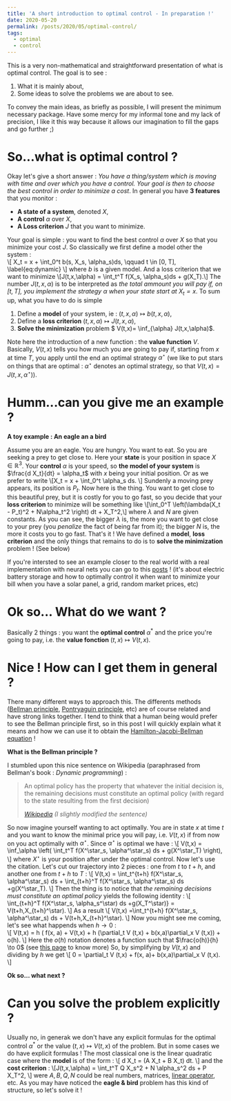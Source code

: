 ```yaml
---
title: 'A short introduction to optimal control - In preparation !'
date: 2020-05-20
permalink: /posts/2020/05/optimal-control/
tags:
  - optimal
  - control
---
```

This is a very non-mathematical and straightforward presentation of what is optimal control. The goal is to see :
1. What it is mainly about,
2. Some ideas to solve the problems we are about to see. 

To convey the main ideas, as briefly as possible, I will present the minimum necessary package. Have some mercy for my informal tone and my lack of precision, I like it this way because it allows our imagination to fill the gaps and go further ;)


So...what is optimal control ?
=
  
Okay let's give a short answer : *You have a thing/system which is moving with time and over which you have a control. Your goal is then to choose the best control in order to minimize a cost*. In general you have **3 features** that you monitor : 
- **A state of a system**, denoted $X$,
- **A control** $\alpha$ over $X$,
- **A Loss criterion** $J$ that you want to minimize.

Your goal is simple : you want to find the best control $\alpha$ over $X$ so that you minimize your cost $J$. So classically we first define a model other the system :  
\\[ X_t = x + \int_0^t b(s, X_s, \alpha_s)ds, \qquad t \in [0, T], \label{eq:dynamic} \\]
where $b$ is a given model. And a loss criterion that we want to minimize
\\[J(t,x,\alpha) = \int_t^T f(X_s, \alpha_s)ds + g(X_T).\\]
The number $J(t,x,\alpha)$ is to be interpreted as *the total ammount you will pay if, on $[t,T]$, you implement the strategy $\alpha$ when your state start at $X_t=x$*. To sum up, what you have to do is simple 
1. Define a **model** of your system, ie : $(t, x,\alpha) \mapsto b(t, x,\alpha)$,
2. Define a **loss criterion** $(t,x,\alpha) \mapsto J(t,x,\alpha)$,
3. **Solve the minimization** problem $ V(t,x)= \inf_{\alpha} J(t,x,\alpha)$.

Note here the introduction of a new function : the **value function** $V$. Basically, $V(t,x)$ tells you how much you are going to pay if, starting from $x$ at time $T$, you apply until the end an optimal strategy $\alpha^\star$ (we like to put stars on things that are optimal : $\alpha^\star$ denotes an optimal strategy, so that $V(t,x)=J(t,x,\alpha^\star)$). 


Humm...can you give me an example ?
==
__A toy example : An eagle an a bird__ 

Assume you are an eagle. You are hungry. You want to eat. So you are seeking a prey to get close to. Here your **state** is your position in space $X \in \mathbb{R}^3$. Your **control** $\alpha$ is your speed, so **the model of your system** is $\frac{d X_t}{dt} = \alpha_t$ with $x$ being your initial position. Or as we prefer to write 
\\[X_t = x + \int_0^t \alpha_s ds. \\]
Sundenly a moving prey appears, its position is $P_t$. Now here is the thing. You want to get close to this beautiful prey, but it is costly for you to go fast, so you decide that your **loss criterion** to minimize will be something like 
\\[\int_0^T \left(\lambda(X_t - P_t)^2 + N\alpha_t^2 \right) dt + X_T^2,\\] 
where $\lambda$ and $N$ are given constants. As you can see, the bigger $\lambda$ is, the more you want to get close to your prey (you *penalize* the fact of being far from it); the bigger $N$ is, the more it costs you to go fast. That's it ! We have defined a **model**, **loss criterion** and the only things that remains to do is to **solve the minimization** problem ! (See below)


If you're intersted to see an example closer to the real world with a real implementation with neural nets you can go to this  [posts](https://enzomiller.github.io/posts/2020/06/stochastic-control-storage-deep-learning/) ! (it's about electric battery storage and how to optimally control it when want to minimize your bill when you have a solar panel, a grid, random market prices, etc) 



Ok so... What do we want ?
===
Basically 2 things : you want the **optimal control** $\alpha^*$ and the price you're going to pay, i.e. the **value fonction** $(t,x) \mapsto V(t,x)$. 


Nice ! How can I get them in general ?
====
There many different ways to approach this. The differents methods ([Bellman principle](https://en.wikipedia.org/wiki/Bellman_equation), [Pontryaguin principle](https://en.wikipedia.org/wiki/Pontryagin%27s_maximum_principle), etc) are of course related and have strong links together. I tend to think that a human being would prefer to see the Bellman principle first, so in this post I will quickly explain what it means and how we can use it to obtain the [Hamilton-Jacobi-Bellman equation](https://en.wikipedia.org/wiki/Hamilton%E2%80%93Jacobi%E2%80%93Bellman_equation) ! 

__What is the Bellman principle ?__

I stumbled upon this nice sentence on Wikipedia (paraphrased from Bellman's book : *Dynamic programming*) :
> An optimal policy has the property that whatever the initial decision is, the remaining decisions must constitute an optimal policy (with regard to the state resulting from the first decision)
>
> <cite><a href="https://en.wikipedia.org/wiki/Bellman_equation#Bellman's_principle_of_optimality">Wikipedia</a> (I slightly modified the sentence)</cite>

So now imagine yourself wanting to act optimally. You are in state $x$ at time $t$ and you want to know the minimal price you will pay, i.e. $V(t,x)$ if from now on you act optimally with $\alpha^\star$. Since $\alpha^\star$ is optimal we have :
\\[
  V(t,x) = \inf_\alpha \left( \int_t^T f(X^\star_s, \alpha^\star_s) ds + g(X^\star_T) \right),
\\]
where $X^\star$ is your position after under the optimal control. Now let's use the citation. Let's cut our trajectory into 2 pieces : one from $t$ to $t+h$, and another one from $t+h$ to $T$ : 
\\[
  V(t,x) = \int_t^{t+h} f(X^\star_s, \alpha^\star_s) ds + \int_{t+h}^T f(X^\star_s, \alpha^\star_s) ds +g(X^\star_T).
\\]
Then the thing is to notice that *the remaining decisions must constitute an optimal policy* yields the following identity :
\\[
   \int_{t+h}^T f(X^\star_s, \alpha_s^\star) ds +g(X_T^\star)} = V(t+h,X_{t+h}^\star).
\\]
As a result 
\\[
   V(t,x) =\int_t^{t+h} f(X^\star_s, \alpha^\star_s) ds  + V(t+h,X_{t+h}^\star).
\\]
Now you might see me coming, let's see what happends when $h \to 0$ :  
\\[
   V(t,x) = h ( f(x, a)   + V(t,x) + h (\partial_t V (t,x) + b(x,a)\partial_x V (t,x)) + o(h).
\\]
Here the $o(h)$ notation denotes a function such that $\frac{o(h)}{h} \to 0$ (see [this page](https://www.tutorialspoint.com/little-oh-notation-o) to know more) So, by simplifying by $V(t,x)$ and dividing by $h$ we get 
\\[
   0 = \partial_t V (t,x) + f(x, a)+  b(x,a)\partial_x V (t,x).
\\]


__Ok so... what next ?__

Can you solve the problem explicitly ?
=====
Usually no, in generak we don't have any explicit formulas for the optimal control $\alpha^*$ or the value $(t,x) \mapsto V(t,x)$ of the problem. But in some cases we do have explicit formulas ! The most classical one is the linear quadratic case where the **model** is of the form : 
\\[ d X_t = (A X_t + B X_t) dt. \\]
and the **cost criterion**  : 
\\[J(t,x,\alpha) = \int_t^T Q X_s^2 + N \alpha_s^2 ds + P X_T^2, \\]
were $A,B,Q,N$ could be real numbers, matrices, [linear operator](https://mathworld.wolfram.com/LinearOperator.html), etc.
As you may have noticed the **eagle & bird** problem has this kind of structure, so let's solve it !



